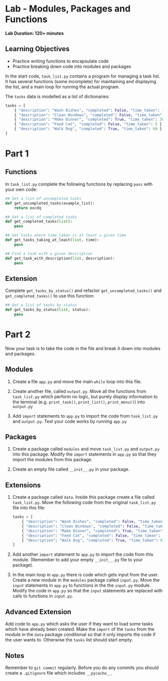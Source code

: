 # Lab - Modules, Packages and Functions

**Lab Duration: 120+ minutes**

## Learning Objectives
- Practice writing functions to encapsulate code
- Practice breaking down code into modules and packages

In the start code, `task_list.py` contains a program for managing a task list. It has several functions (some incomplete) for maintaining and displaying the list, and a main loop for running the actual program.

The `tasks` data is modelled as a list of dictionaries:

```python
tasks = [
    { "description": "Wash Dishes", "completed": False, "time_taken": 10 },
    { "description": "Clean Windows", "completed": False, "time_taken": 15 },
    { "description": "Make Dinner", "completed": True, "time_taken": 30 },
    { "description": "Feed Cat", "completed": False, "time_taken": 5 },
    { "description": "Walk Dog", "completed": True, "time_taken": 60 },
]
```

# Part 1

## Functions

In `task_list.py` complete the following functions by replacing ```pass``` with your own code:

```py
## Get a list of uncompleted tasks
def get_uncompleted_tasks(example_list):
    return excdq

## Get a list of completed tasks
def get_completed_tasks(list):
    pass

## Get tasks where time_taken is at least a given time
def get_tasks_taking_at_least(list, time):
    pass

## Find a task with a given description
def get_task_with_description(list, description):
    pass
```

## Extension

Complete `get_tasks_by_status()` and refactor `get_uncompleted_tasks()` and `get_completed_tasks()` to use this function:

```py
## Get a list of tasks by status
def get_tasks_by_status(list, status):
    pass
```

# Part 2

Now your task is to take the code in the file and break it down into modules and packages.

## Modules

1. Create a file `app.py` and move the main `while` loop into this file.

2. Create another file, called `output.py`. Move all the functions from `task_list.py` which perform no logic, but purely display information to the terminal (e.g. `print_task()`, `print_list()`, `print_menu()`) into `output.py`

3. Add `import` statements to `app.py` to import the code from `task_list.py` and `output.py`. Test your code works by running `app.py`

## Packages

1. Create a package called `modules` and move `task_list.py` and `output.py` into this package. Modify the `import` statements in `app.py` so that they import the modules from this package.

2. Create an empty file called `__init__.py` in your package.

## Extensions

1. Create a package called `data`. Inside this package create a file called `task_list.py`. Move the following code from the original `task_list.py` file into this file:

	```python
	tasks = [
    	{ "description": "Wash Dishes", "completed": False, "time_taken": 10 },
    	{ "description": "Clean Windows", "completed": False, "time_taken": 15 },
    	{ "description": "Make Dinner", "completed": True, "time_taken": 30 },
    	{ "description": "Feed Cat", "completed": False, "time_taken": 5 },
    	{ "description": "Walk Dog", "completed": True, "time_taken": 60 },
	]
	```

2. Add another `import` statement to `app.py` to import the code from this module. (Remember to add your empty `__init__.py` file to your package).

3. In the main loop in `app.py` there is code which gets input from the user. Create a new module in the `modules` package called `input.py`. Move the `input` statements in `app.py` to functions in the the `input.py` module.  Modify the code in `app.py` so that the `input` statements are replaced with calls to functions in `input.py`.

## Advanced Extension

Add code to `app.py` which asks the user if they want to load some tasks which have already been created. Make the `import` of the `tasks` from the module in the `data` package conditional so that it only imports the code if the user wants to. Otherwise the `tasks` list should start empty.

## Notes

Remember to `git commit` regularly. Before you do any commits you should create a `.gitignore` file which includes `__pycache__`.



